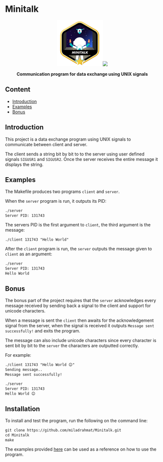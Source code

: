 # Minitalk
<p align="center">
<img src="https://github.com/miladrahmat/42-badges/blob/master/badges/minitalkm.png"><img width=144 src="https://github.com/user-attachments/assets/65bdd92b-d5ab-4adb-b86c-fde82061d1ab">
</p>
<p align="center">
<b>Communication program for data exchange using UNIX signals</b>

## Content

- [Introduction](#introduction)
- [Examples](#examples)
- [Bonus](#bonus)

## Introduction

This project is a data exchange program using UNIX signals to communicate between client and server.

The client sends a string bit by bit to to the server using user defined signals `SIGUSR1` and `SIGUSR2`. Once the server receives the entire message it displays the string.

## Examples

The Makefile produces two programs `client` and `server`.

When the `server` program is run, it outputs its PID:
```
./server
Server PID: 131743
```
The servers PID is the first argument to `client`, the third argument is the message:
```
./client 131743 "Hello World"
```
After the `client` program is run, the `server` outputs the message given to `client` as an argument:
```
./server
Server PID: 131743
Hello World
```

## Bonus

The bonus part of the project requires that the `server` acknowledges every message received by sending back a signal to the
client and support for unicode characters.

When a message is sent the `client` then awaits for the acknowledgement signal from the server, when the signal is received it outputs `Message sent successfully!` and exits the program.

The message can also include unicode characters since every character is sent bit by bit to the `server` the characters are outputted correctly.

For example:
```
./client 131743 "Hello World 😊"
Sending message..
Message sent successfully!
```
```
./server
Server PID: 131743
Hello World 😊
```

## Installation

To install and test the program, run the following on the command line:
```
git clone https://github.com/miladrahmat/Minitalk.git
cd Minitalk
make
```
The examples provided [here](#examples) can be used as a reference on how to use the program.
